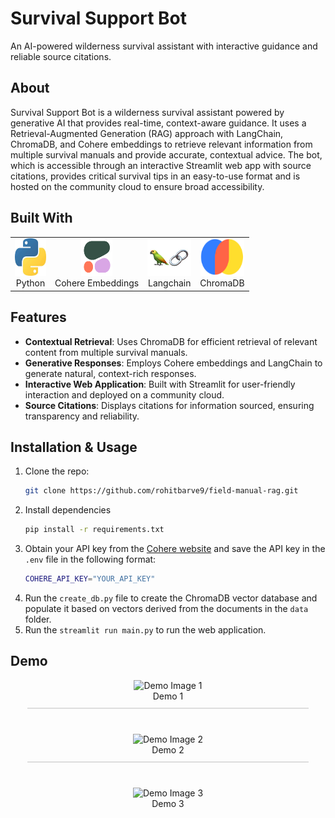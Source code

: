 # Survival Support Bot
An AI-powered wilderness survival assistant with interactive guidance and reliable source citations.

## About
Survival Support Bot is a wilderness survival assistant powered by generative AI that provides real-time, context-aware guidance. It uses a Retrieval-Augmented Generation (RAG) approach with LangChain, ChromaDB, and Cohere embeddings to retrieve relevant information from multiple survival manuals and provide accurate, contextual advice. The bot, which is accessible through an interactive Streamlit web app with source citations, provides critical survival tips in an easy-to-use format and is hosted on the community cloud to ensure broad accessibility.

## Built With

<table>
  <tr>
    <td align="center">
      <a href="https://www.python.org">
        <img src="./images/python.jpg" width="50" height="60" alt="Python" />
      </a>
      <br>Python
    </td>
    <td align="center">
      <a href="https://cohere.com">
        <img src="./images/cohere.png" width="50" height="60" alt="Cohere" />
      </a>
      <br>Cohere Embeddings
    </td>
    <td align="center">
      <a href="https://www.langchain.com">
        <img src="./images/langchain.png" width="70" height="60" alt="Langchain" />
      </a>
      <br>Langchain
    </td>
    <td align="center">
      <a href="https://www.trychroma.com">
        <img src="./images/chromadb.png" width="70" height="60" alt="ChromaDB" />
      </a>
      <br>ChromaDB
    </td>
  </tr>
</table>



## Features
- **Contextual Retrieval**: Uses ChromaDB for efficient retrieval of relevant content from multiple survival manuals.
- **Generative Responses**: Employs Cohere embeddings and LangChain to generate natural, context-rich responses.
- **Interactive Web Application**: Built with Streamlit for user-friendly interaction and deployed on a community cloud.
- **Source Citations**: Displays citations for information sourced, ensuring transparency and reliability.

## Installation & Usage
1. Clone the repo:
   ```bash
   git clone https://github.com/rohitbarve9/field-manual-rag.git
2. Install dependencies
    ```bash
    pip install -r requirements.txt
3. Obtain your API key from the [Cohere website](https://dashboard.cohere.com/api-keys) and save the API key in the `.env` file in the following format:
    ```bash
    COHERE_API_KEY="YOUR_API_KEY"
4. Run the `create_db.py` file to create the ChromaDB vector database and populate it based on vectors derived from the documents in the `data` folder.
5. Run the `streamlit run main.py` to run the web application.


## Demo 

<div style="display: flex; flex-direction: column; align-items: center; gap: 20px;">

  <div style="border-bottom: 2px solid #ddd; padding-bottom: 10px; margin-bottom: 20px; width: 450px; text-align: center;">
    <img src="./images/demo1.png" width="550" height="300" alt="Demo Image 1">
    <br>Demo 1
  </div>

  <div style="border-bottom: 2px solid #ddd; padding-bottom: 10px; margin-bottom: 20px; width: 450px; text-align: center;">
    <img src="./images/demo2.png" width="550" height="300" alt="Demo Image 2">
    <br>Demo 2
  </div>

  <div style="padding-bottom: 10px; width: 450px; text-align: center;">
    <img src="./images/demo3.png" width="550" height="300" alt="Demo Image 3">
    <br>Demo 3
  </div>

</div>



